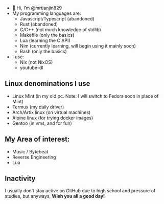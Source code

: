 - 👋 Hi, I’m @mrtianjin829
- My programming languages are:
  - Javascript/Typescript (abandoned)
  - Rust (abandoned)
  - C/C++ (not much knowledge of stdlib)
  - Makefile (only the basics)
  - Lua (learning the C API)
  - Nim (currently learning, will begin using it mainly soon)
  - Bash (only the basics)
- I use:
  - Nix (not NixOS)
  - youtube-dl

## Linux denominations I use
- Linux Mint (in my old pc. Note: I will switch to Fedora soon in place of Mint)
- Termux (my daily driver)
- Arch/Artix linux (on virtual machines)
- Alpine linux (for trying docker images)
- Gentoo (in vms, and for fun)

## My Area of interest:
- Music / Bytebeat
- Reverse Engineering
- Lua
## Inactivity
I usually don't stay active on GitHub due to high school and pressure of studies, but anyways, 
**Wish you all a good day!**

<!---
mrtianjin829/mrtianjin829 is a ✨ special ✨ repository because its `README.md` (this file) appears on your GitHub profile.
You can click the Preview link to take a look at your changes.
--->
